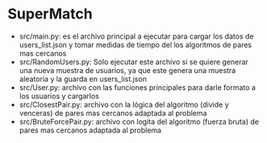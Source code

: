 # SuperMatch

- src/main.py: es el archivo principal a ejecutar para cargar los datos de users_list.json y tomar medidas de tiempo del los algoritmos de pares mas cercanos
- src/RandomUsers.py: Solo ejecutar este archivo si se quiere generar una nueva muestra de usuarios, ya que este genera una muestra aleatoria y la guarda en users_list.json
- src/User.py: archivo con las funciones principales para darle formato a los usuarios y cargarlos
- src/ClosestPair.py: archivo con la lógica del algoritmo (divide y venceras) de pares mas cercanos adaptada al problema
- src/BruteForcePair.py: archivo con logita del algoritmo (fuerza bruta) de pares mas cercanos adaptada al problema
